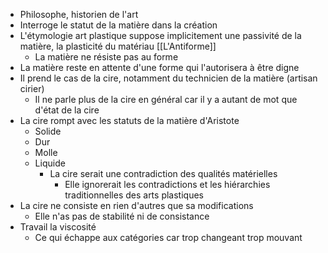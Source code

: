 - Philosophe, historien de l'art
- Interroge le statut de la matière dans la création
- L'étymologie art plastique suppose implicitement une passivité de la matière, la plasticité du matériau [[L'Antiforme]]
	- La matière ne résiste pas au forme
- La matière reste en attente d'une forme qui l'autorisera à être digne
- Il prend le cas de la cire, notamment du technicien de la matière (artisan cirier)
	- Il ne parle plus de la cire en général car il y a autant de mot que d'état de la cire
- La cire rompt avec les statuts de la matière d'Aristote
	- Solide
	- Dur
	- Molle
	- Liquide
		- La cire serait une contradiction des qualités matérielles
			- Elle ignorerait les contradictions et les hiérarchies traditionnelles des arts plastiques
- La cire ne consiste en rien d'autres que sa modifications
	- Elle n'as pas de stabilité ni de consistance
- Travail la viscosité
	- Ce qui échappe aux catégories car trop changeant trop mouvant